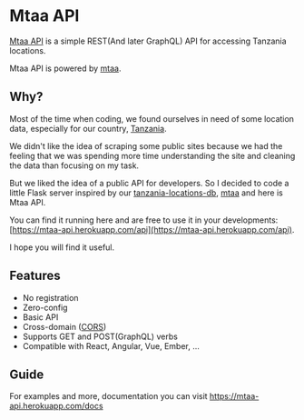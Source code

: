 # Mtaa API

[Mtaa API](https://mtaa-api.herokuapp.com) is a simple REST(And later GraphQL) API for accessing Tanzania locations.

Mtaa API is powered by [mtaa](https://github.com/Kalebu/mtaa).

## Why?

Most of the time when coding, we found ourselves in need of some location data, especially for our country, [Tanzania](https://en.wikipedia.org/wiki/Tanzania).

We didn't like the idea of scraping some public sites because we had the feeling that we was spending more time understanding the site and cleaning the data than focusing on my task.

But we liked the idea of a public API for developers. So I decided to code a little Flask server inspired by our [tanzania-locations-db](https://github.com/HackEAC/tanzania-locations-db), [mtaa](https://github.com/Kalebu/mtaa) and here is Mtaa API.

You can find it running here and are free to use it in your developments: [https://mtaa-api.herokuapp.com/api](https://mtaa-api.herokuapp.com/api).

I hope you will find it useful.

## Features

* No registration
* Zero-config
* Basic API
* Cross-domain ([CORS](http://en.wikipedia.org/wiki/Cross-origin_resource_sharing))
* Supports GET and POST(GraphQL) verbs
* Compatible with React, Angular, Vue, Ember, ...
<!-- * HTTP or HTTPS -->
<!-- * "Has many" relationships -->
<!-- * Filters and nested resources -->

## Guide

For examples and more, documentation  you can visit https://mtaa-api.herokuapp.com/docs